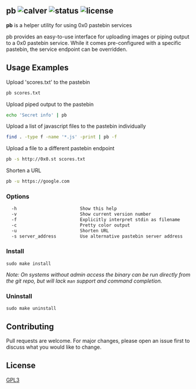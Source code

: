 pb ![calver](https://img.shields.io/badge/calver-2020.06.10-22bfda.svg?style=flat-square) ![status](https://img.shields.io/badge/status-working-green.svg?style=flat-square) ![license](https://img.shields.io/badge/license-GPL3-blue.svg?style=flat-square)
------

**pb** is a helper utility for using 0x0 pastebin services

pb  provides  an  easy-to-use  interface  for  uploading images or piping output to a 0x0
pastebin service. While it comes pre-configured with a  specific  pastebin,  the  service
endpoint can be overridden.

## Usage Examples

Upload 'scores.txt' to the pastebin

```bash
pb scores.txt
```

Upload piped output to the pastebin

```bash
echo 'Secret info' | pb
```

Upload a list of javascript files to the pastebin individually

```bash
find . -type f -name '*.js' -print | pb -f
```

Upload a file to a different pastebin endpoint

```bash
pb -s http://0x0.st scores.txt
```

Shorten a URL

```bash
pb -u https://google.com
```

### Options

```bash
  -h                        Show this help
  -v                        Show current version number
  -f                        Explicitly interpret stdin as filename
  -c                        Pretty color output
  -u                        Shorten URL
  -s server_address         Use alternative pastebin server address
```

### Install

`sudo make install`

_Note: On systems without admin access the binary can be run directly from the
git repo, but will lack `man` support and command completion._

### Uninstall

`sudo make uninstall`

## Contributing

Pull requests are welcome. For major changes, please open an issue first to
discuss what you would like to change.

## License
[GPL3](LICENSE)
